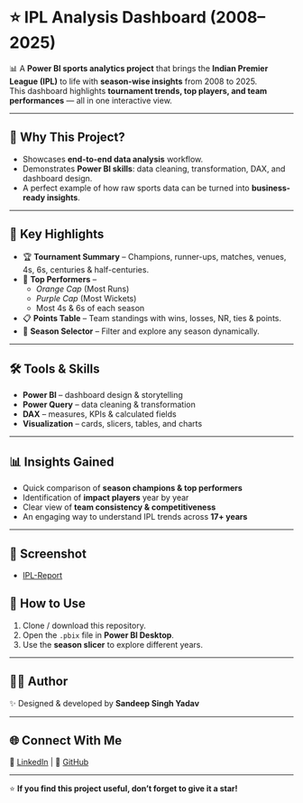 
# ⭐ IPL Analysis Dashboard (2008–2025)

📊 A **Power BI sports analytics project** that brings the **Indian Premier League (IPL)** to life with **season-wise insights** from 2008 to 2025.  
This dashboard highlights **tournament trends, top players, and team performances** — all in one interactive view.  

---

## 🚀 Why This Project?
- Showcases **end-to-end data analysis** workflow.  
- Demonstrates **Power BI skills**: data cleaning, transformation, DAX, and dashboard design.  
- A perfect example of how raw sports data can be turned into **business-ready insights**.  

---

## 🔎 Key Highlights
- 🏆 **Tournament Summary** – Champions, runner-ups, matches, venues, 4s, 6s, centuries & half-centuries.  
- 👑 **Top Performers** –  
  - *Orange Cap* (Most Runs)  
  - *Purple Cap* (Most Wickets)  
  - Most 4s & 6s of each season  
- 📋 **Points Table** – Team standings with wins, losses, NR, ties & points.  
- 🎯 **Season Selector** – Filter and explore any season dynamically.  

---

## 🛠 Tools & Skills
- **Power BI** – dashboard design & storytelling  
- **Power Query** – data cleaning & transformation  
- **DAX** – measures, KPIs & calculated fields  
- **Visualization** – cards, slicers, tables, and charts  

---

## 📊 Insights Gained
- Quick comparison of **season champions & top performers**  
- Identification of **impact players** year by year  
- Clear view of **team consistency & competitiveness**  
- An engaging way to understand IPL trends across **17+ years**  

---

## 📂 Screenshot
 - [IPL-Report](IPL-Report.jpg)
## 📂 How to Use
1. Clone / download this repository.  
2. Open the `.pbix` file in **Power BI Desktop**.  
3. Use the **season slicer** to explore different years.  

---

## 👨‍💻 Author
✨ Designed & developed by **Sandeep Singh Yadav**  

---

## 🌐 Connect With Me
🔗 [LinkedIn](https://www.linkedin.com) | 🐙 [GitHub](https://github.com)  

---

⭐ **If you find this project useful, don’t forget to give it a star!**  

